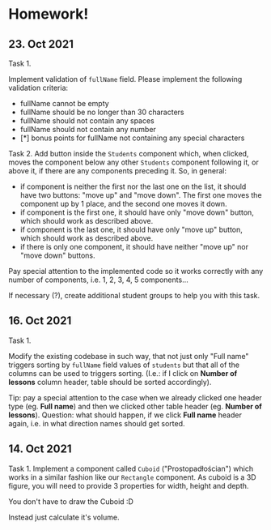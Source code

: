 # Homework!

## 23. Oct 2021

Task 1.

Implement validation of `fullName` field. Please implement the following validation
criteria:
- fullName cannot be empty
- fullName should be no longer than 30 characters
- fullName should not contain any spaces
- fullName should not contain any number
- [*] bonus points for fullName not containing any special characters

Task 2.
Add button inside the `Students` component which, when clicked, moves the
component below any other `Students` component following it, or above it,
if there are any components preceding it. So, in general:
- if component is neither the first nor the last one on the list, it should have two buttons: "move up" and "move down".
The first one moves the component up by 1 place, and the second one moves it down.
- if component is the first one, it should have only "move down" button, which should work as described above.
- if component is the last one, it should have only "move up" button, which should work as described above.
- if there is only one component, it should have neither "move up" nor "move down" buttons. 

Pay special attention to the implemented code so it works correctly with any number of components, i.e. 1, 2, 3, 4, 5 components...

If necessary (?), create additional student groups to help you with this task.


## 16. Oct 2021

Task 1.

Modify the existing codebase in such way, that not just only
"Full name" triggers sorting by `fullName` field values of `students`
but that all of the columns can be used to triggers sorting.
(I.e.: if I click on **Number of lessons** column header, table
should be sorted accordingly).

Tip: pay a special attention to the case when we already clicked
one header type (eg. **Full name**) and then we clicked other
table header (eg. **Number of lessons**). Question: what should
happen, if we click **Full name** header again, i.e. in what
direction names should get sorted. 


## 14. Oct 2021

Task 1. Implement a component called `Cuboid` ("Prostopadłościan")
which works in a similar fashion like our `Rectangle` component.
As cuboid is a 3D figure, you will need to provide 3 properties for
width, height and depth.

You don't have to draw the Cuboid :D

Instead just calculate it's volume.

